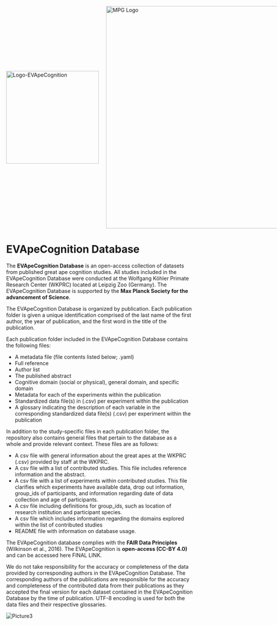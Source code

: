 <div style="display: flex; align-items: center; gap: 20px;">
  <img src="https://github.com/user-attachments/assets/cee0bb16-3166-4109-b489-e646159b40c3" alt="Logo-EVApeCognition" width="250">
  <img src="https://github.com/user-attachments/assets/95ab6ca5-f04a-4c9e-a2c5-0467faba852d" alt="MPG Logo" width="600">
</div>



# EVApeCognition Database

The **EVApeCognition Database** is an open-access collection of datasets from published great ape cognition studies. All studies included in the EVApeCognition Database were conducted at the Wolfgang Köhler Primate Research Center (WKPRC) located at Leipzig Zoo (Germany). The EVApeCognition Database is supported by the  **Max Planck Society for the advancement of Science**. 

The EVApeCognition Database is organized by publication. Each publication folder is given a unique identification comprised of the last name of the first author, the year of publication, and the first word in the title of the publication. 

Each publication folder included in the EVApeCognition Database contains the following files:
  - A metadata file (file contents listed below; .yaml) 
  - Full reference
  - Author list
  - The published abstract
  - Cognitive domain (social or physical), general domain, and specific domain  
  - Metadata for each of the experiments within the publication
  - Standardized data file(s) in (.csv) per experiment within the publication
  - A glossary indicating the description of each variable in the corresponding standardized data file(s) (.csv) per experiment within the publication

In addition to the study-specific files in each publication folder, the repository also contains general files that pertain to the database as a whole and provide relevant context. These files are as follows:
  - A csv file with general information about the great apes at the WKPRC (.csv) provided by staff at the WKPRC. 
  - A csv file with a list of contributed studies. This file includes reference information and the abstract. 
  - A csv file with a list of experiments within contributed studies. This file clarifies which experiments have available data, drop out information, group_ids of participants, and information regarding date of data collection and age of participants.
  - A csv file including definitions for group_ids,  such as location of research institution and participant species.
  - A csv file which includes information regarding the domains explored within the list of contributed studies
  - README file with information on database usage.

The EVApeCognition database complies with the **FAIR Data Principles** (Wilkinson et al., 2016). The EVApeCognition is **open-access (CC-BY 4.0)** and can be accessed here FINAL LINK. 

We do not take responsibility for the accuracy or completeness of the data provided by corresponding authors in the EVApeCognition Database. The corresponding authors of the publications are responsible for the accuracy and completeness of the contributed data from their publications as they accepted the final version for each dataset contained in the EVApeCognition Database by the time of publication. UTF-8 encoding is used for both the data files and their respective glossaries. 

![Picture3](https://github.com/user-attachments/assets/2e1504be-2197-4979-9413-a094062ed067)
